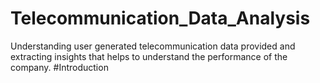 # Telecommunication_Data_Analysis
Understanding user generated telecommunication data provided and extracting insights that helps to understand the performance of the company.
#Introduction
